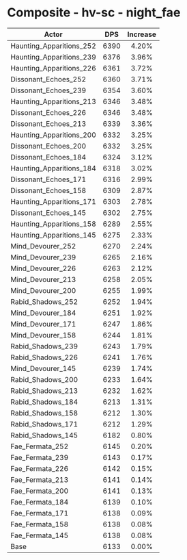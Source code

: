 # Composite - hv-sc - night_fae
| Actor | DPS | Increase |
|---|:---:|:---:|
|Haunting_Apparitions_252|6390|4.20%|
|Haunting_Apparitions_239|6376|3.96%|
|Haunting_Apparitions_226|6361|3.72%|
|Dissonant_Echoes_252|6360|3.71%|
|Dissonant_Echoes_239|6354|3.60%|
|Haunting_Apparitions_213|6346|3.48%|
|Dissonant_Echoes_226|6346|3.48%|
|Dissonant_Echoes_213|6339|3.36%|
|Haunting_Apparitions_200|6332|3.25%|
|Dissonant_Echoes_200|6332|3.25%|
|Dissonant_Echoes_184|6324|3.12%|
|Haunting_Apparitions_184|6318|3.02%|
|Dissonant_Echoes_171|6316|2.99%|
|Dissonant_Echoes_158|6309|2.87%|
|Haunting_Apparitions_171|6303|2.78%|
|Dissonant_Echoes_145|6302|2.75%|
|Haunting_Apparitions_158|6289|2.55%|
|Haunting_Apparitions_145|6275|2.33%|
|Mind_Devourer_252|6270|2.24%|
|Mind_Devourer_239|6265|2.16%|
|Mind_Devourer_226|6263|2.12%|
|Mind_Devourer_213|6258|2.05%|
|Mind_Devourer_200|6255|1.99%|
|Rabid_Shadows_252|6252|1.94%|
|Mind_Devourer_184|6251|1.92%|
|Mind_Devourer_171|6247|1.86%|
|Mind_Devourer_158|6244|1.81%|
|Rabid_Shadows_239|6243|1.79%|
|Rabid_Shadows_226|6241|1.76%|
|Mind_Devourer_145|6239|1.74%|
|Rabid_Shadows_200|6233|1.64%|
|Rabid_Shadows_213|6232|1.62%|
|Rabid_Shadows_184|6213|1.31%|
|Rabid_Shadows_158|6212|1.30%|
|Rabid_Shadows_171|6212|1.29%|
|Rabid_Shadows_145|6182|0.80%|
|Fae_Fermata_252|6145|0.20%|
|Fae_Fermata_239|6143|0.17%|
|Fae_Fermata_226|6142|0.15%|
|Fae_Fermata_213|6141|0.14%|
|Fae_Fermata_200|6141|0.13%|
|Fae_Fermata_184|6139|0.10%|
|Fae_Fermata_171|6138|0.09%|
|Fae_Fermata_158|6138|0.08%|
|Fae_Fermata_145|6138|0.08%|
|Base|6133|0.00%|
